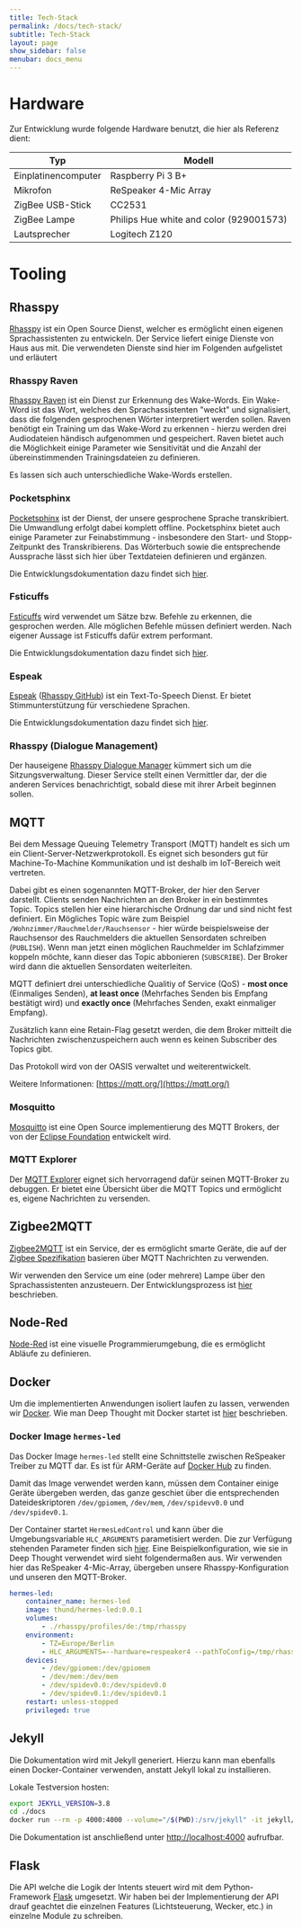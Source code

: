```yaml
---
title: Tech-Stack
permalink: /docs/tech-stack/
subtitle: Tech-Stack
layout: page
show_sidebar: false
menubar: docs_menu
---
```


# Hardware

Zur Entwicklung wurde folgende Hardware benutzt, die hier als Referenz dient:

| Typ                 | Modell                                  |
| ------------------- | --------------------------------------- |
| Einplatinencomputer | Raspberry Pi 3 B+                       |
| Mikrofon            | ReSpeaker 4-Mic Array                   |
| ZigBee USB-Stick    | CC2531                                  |
| ZigBee Lampe        | Philips Hue white and color (929001573) |
| Lautsprecher        | Logitech Z120                           |


# Tooling

## Rhasspy

[Rhasspy](https://rhasspy.readthedocs.io/) ist ein Open Source Dienst, welcher es ermöglicht einen eigenen 
Sprachassistenten zu entwickeln. Der Service liefert einige Dienste von Haus aus mit. 
Die verwendeten Dienste sind hier im Folgenden aufgelistet und erläutert

### Rhasspy Raven

[Rhasspy Raven](https://github.com/rhasspy/rhasspy-wake-raven-hermes/) ist ein Dienst zur Erkennung des Wake-Words. 
Ein Wake-Word ist das Wort, welches den Sprachassistenten "weckt" und signalisiert, dass die folgenden gesprochenen 
Wörter interpretiert werden sollen.
Raven benötigt ein Training um das Wake-Word zu erkennen - hierzu werden drei Audiodateien händisch aufgenommen und
gespeichert. 
Raven bietet auch die Möglichkeit einige Parameter wie Sensitivität und die Anzahl der übereinstimmenden 
Trainingsdateien zu definieren. 

Es lassen sich auch unterschiedliche Wake-Words erstellen.

### Pocketsphinx

[Pocketsphinx](https://github.com/rhasspy/rhasspy-asr-pocketsphinx-hermes) ist der Dienst, der unsere gesprochene 
Sprache transkribiert. Die Umwandlung erfolgt dabei komplett offline. Pocketsphinx bietet auch einige Parameter zur 
Feinabstimmung - insbesondere den Start- und Stopp-Zeitpunkt des Transkribierens.
Das Wörterbuch sowie die entsprechende Aussprache lässt sich hier über Textdateien definieren und ergänzen.

Die Entwicklungsdokumentation dazu findet sich [hier](/docs/features/#-speech-to-text).

### Fsticuffs

[Fsticuffs](https://github.com/rhasspy/rhasspy-nlu-hermes) wird verwendet um Sätze bzw. Befehle zu erkennen, die 
gesprochen werden. Alle möglichen Befehle müssen definiert werden. Nach eigener Aussage ist Fsticuffs dafür extrem 
performant.

Die Entwicklungsdokumentation dazu findet sich [hier](/docs/features/#-intent-recognition).

### Espeak

[Espeak](http://espeak.sourceforge.net/) ([Rhasspy GitHub](https://github.com/rhasspy/rhasspy-tts-cli-hermes)) ist ein 
Text-To-Speech Dienst. Er bietet Stimmunterstützung für verschiedene Sprachen.

Die Entwicklungsdokumentation dazu findet sich [hier](/docs/features/#-text-to-speech).

### Rhasspy (Dialogue Management)

Der hauseigene [Rhasspy Dialogue Manager](https://github.com/rhasspy/rhasspy-dialogue-hermes) kümmert sich um die 
Sitzungsverwaltung. Dieser Service stellt einen Vermittler dar, der die anderen Services benachrichtigt, sobald diese 
mit ihrer Arbeit beginnen sollen. 

## MQTT
Bei dem Message Queuing Telemetry Transport (MQTT) handelt es sich um ein Client-Server-Netzwerkprotokoll. Es eignet 
sich besonders gut für Machine-To-Machine Kommunikation und ist deshalb im IoT-Bereich weit vertreten.

Dabei gibt es einen sogenannten MQTT-Broker, der hier den Server darstellt. Clients senden Nachrichten an den Broker in 
ein bestimmtes Topic. Topics stellen hier eine hierarchische Ordnung dar und sind nicht fest definiert. Ein Mögliches 
Topic wäre zum Beispiel `/Wohnzimmer/Rauchmelder/Rauchsensor` - hier würde beispielsweise der Rauchsensor des 
Rauchmelders die aktuellen Sensordaten schreiben (`PUBLISH`).
Wenn man jetzt einen möglichen Rauchmelder im Schlafzimmer koppeln möchte, kann dieser das Topic 
abbonieren (`SUBSCRIBE`). Der Broker wird dann die aktuellen Sensordaten weiterleiten.

MQTT definiert drei unterschiedliche Qualitiy of Service (QoS) - **most once** (Einmaliges Senden), 
**at least once** (Mehrfaches Senden bis Empfang bestätigt wird) und 
**exactly once** (Mehrfaches Senden, exakt einmaliger Empfang).

Zusätzlich kann eine Retain-Flag gesetzt werden, die dem Broker mitteilt die Nachrichten zwischenzuspeichern auch wenn 
es keinen Subscriber des Topics gibt.

Das Protokoll wird von der OASIS verwaltet und weiterentwickelt. 

Weitere Informationen: [https://mqtt.org/](https://mqtt.org/)

### Mosquitto

[Mosquitto](https://mosquitto.org/) ist eine Open Source implementierung des MQTT Brokers, der von der 
[Eclipse Foundation](https://www.eclipse.org/) entwickelt wird.

### MQTT Explorer

Der [MQTT Explorer](http://mqtt-explorer.com/) eignet sich hervorragend dafür seinen MQTT-Broker zu debuggen. Er bietet 
eine Übersicht über die MQTT Topics und ermöglicht es, eigene Nachrichten zu versenden.

## Zigbee2MQTT

[Zigbee2MQTT](https://www.zigbee2mqtt.io/) ist ein Service, der es ermöglicht smarte Geräte, die auf der [Zigbee Spezifikation](https://zigbeealliance.org/) basieren über MQTT Nachrichten zu verwenden. 

Wir verwenden den Service um eine (oder mehrere) Lampe über den Sprachassistenten anzusteuern. Der Entwicklungsprozess ist [hier](/docs/features/#-lichtsteuerung) beschrieben.

## Node-Red

[Node-Red](https://nodered.org/) ist eine visuelle Programmierumgebung, die es ermöglicht Abläufe zu definieren. 

## Docker

Um die implementierten Anwendungen isoliert laufen zu lassen, verwenden wir [Docker](https://www.docker.com/).
Wie man Deep Thought mit Docker startet ist [hier](/getting-started/installation) beschrieben.

### Docker Image `hermes-led`

Das Docker Image `hermes-led` stellt eine Schnittstelle zwischen ReSpeaker Treiber zu MQTT dar. Es ist für ARM-Geräte 
auf [Docker Hub](https://hub.docker.com/r/thund/hermes-led) zu finden.

Damit das Image verwendet werden kann, müssen dem Container einige Geräte übergeben werden, das ganze geschiet über die 
entsprechenden Dateideskriptoren `/dev/gpiomem`, `/dev/mem`, `/dev/spidevv0.0` und `/dev/spidev0.1`. 

Der Container startet `HermesLedControl` und kann über die Umgebungsvariable `HLC_ARGUMENTS` parametisiert werden. Die 
zur Verfügung stehenden Parameter finden sich 
[hier](https://github.com/project-alice-assistant/HermesLedControl/wiki/Arguments-customization).
Eine Beispielkonfiguration, wie sie in Deep Thought verwendet wird sieht folgendermaßen aus. Wir verwenden hier das 
ReSpeaker 4-Mic-Array, übergeben unsere Rhasspy-Konfiguration und unseren den MQTT-Broker.

```yml
hermes-led:
    container_name: hermes-led
    image: thund/hermes-led:0.0.1
    volumes:
        - ./rhasspy/profiles/de:/tmp/rhasspy
    environment:
        - TZ=Europe/Berlin
        - HLC_ARGUMENTS=--hardware=respeaker4 --pathToConfig=/tmp/rhasspy/profile.json --engine=rhasspy --mqttServer=mosquitto
    devices:
        - /dev/gpiomem:/dev/gpiomem
        - /dev/mem:/dev/mem
        - /dev/spidev0.0:/dev/spidev0.0
        - /dev/spidev0.1:/dev/spidev0.1
    restart: unless-stopped
    privileged: true
```

## Jekyll

Die Dokumentation wird mit Jekyll generiert. Hierzu kann man ebenfalls einen Docker-Container verwenden, anstatt Jekyll 
lokal zu installieren.

Lokale Testversion hosten:

```sh
export JEKYLL_VERSION=3.8
cd ./docs
docker run --rm -p 4000:4000 --volume="/$(PWD):/srv/jekyll" -it jekyll/jekyll:$JEKYLL_VERSION  jekyll serve
```

Die Dokumentation ist anschließend unter [http://localhost:4000](http://localhost:4000) aufrufbar.

## Flask

Die API welche die Logik der Intents steuert wird mit dem Python-Framework [Flask](https://flask.palletsprojects.com/en/1.1.x/) umgesetzt. Wir haben bei der Implementierung der API drauf geachtet die einzelnen Features (Lichtsteuerung, Wecker, etc.) in einzelne Module zu schreiben.


